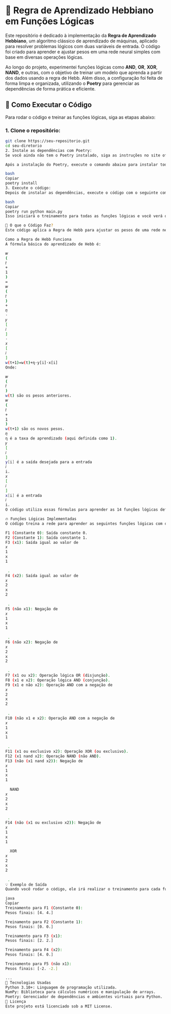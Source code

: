 # 🧠 Regra de Aprendizado Hebbiano em Funções Lógicas

Este repositório é dedicado à implementação da **Regra de Aprendizado Hebbiano**, um algoritmo clássico de aprendizado de máquinas, aplicado para resolver problemas lógicos com duas variáveis de entrada. O código foi criado para aprender e ajustar pesos em uma rede neural simples com base em diversas operações lógicas.

Ao longo do projeto, experimentei funções lógicas como **AND**, **OR**, **XOR**, **NAND**, e outras, com o objetivo de treinar um modelo que aprenda a partir dos dados usando a regra de Hebb. Além disso, a configuração foi feita de forma limpa e organizada, utilizando o **Poetry** para gerenciar as dependências de forma prática e eficiente.

## 🚀 Como Executar o Código

Para rodar o código e treinar as funções lógicas, siga as etapas abaixo:

### 1. Clone o repositório:

```bash
git clone https://seu-repositorio.git
cd seu-diretorio
2. Instale as dependências com Poetry:
Se você ainda não tem o Poetry instalado, siga as instruções no site oficial.

Após a instalação do Poetry, execute o comando abaixo para instalar todas as dependências do projeto:

bash
Copiar
poetry install
3. Execute o código:
Depois de instalar as dependências, execute o código com o seguinte comando:

bash
Copiar
poetry run python main.py
Isso iniciará o treinamento para todas as funções lógicas e você verá os pesos finais ajustados pela regra de Hebb.

🤖 O que o Código Faz?
Este código aplica a Regra de Hebb para ajustar os pesos de uma rede neural de forma simples, com base nas entradas e saídas de funções lógicas. O modelo aprende as relações entre as variáveis e ajusta os pesos durante várias iterações, até convergir para um resultado ideal.

Como a Regra de Hebb Funciona
A fórmula básica do aprendizado de Hebb é:

𝑤
(
𝑡
+
1
)
=
𝑤
(
𝑡
)
+
𝜂
⋅
𝑦
[
𝑖
]
⋅
𝑥
[
𝑖
]
w(t+1)=w(t)+η⋅y[i]⋅x[i]
Onde:

𝑤
(
𝑡
)
w(t) são os pesos anteriores.
𝑤
(
𝑡
+
1
)
w(t+1) são os novos pesos.
𝜂
η é a taxa de aprendizado (aqui definida como 1).
𝑦
[
𝑖
]
y[i] é a saída desejada para a entrada 
𝑖
i.
𝑥
[
𝑖
]
x[i] é a entrada 
𝑖
i.
O código utiliza essas fórmulas para aprender as 14 funções lógicas definidas abaixo.

🔥 Funções Lógicas Implementadas
O código treina a rede para aprender as seguintes funções lógicas com duas variáveis de entrada. Cada função é representada em forma bipolar (valores de -1 e 1):

F1 (Constante 0): Saída constante 0.
F2 (Constante 1): Saída constante 1.
F3 (x1): Saída igual ao valor de 
𝑥
1
x 
1
​
 .
F4 (x2): Saída igual ao valor de 
𝑥
2
x 
2
​
 .
F5 (não x1): Negação de 
𝑥
1
x 
1
​
 .
F6 (não x2): Negação de 
𝑥
2
x 
2
​
 .
F7 (x1 ou x2): Operação lógica OR (disjunção).
F8 (x1 e x2): Operação lógica AND (conjunção).
F9 (x1 e não x2): Operação AND com a negação de 
𝑥
2
x 
2
​
 .
F10 (não x1 e x2): Operação AND com a negação de 
𝑥
1
x 
1
​
 .
F11 (x1 ou exclusivo x2): Operação XOR (ou exclusivo).
F12 (x1 nand x2): Operação NAND (não AND).
F13 (não (x1 nand x2)): Negação de 
𝑥
1
x 
1
​
  NAND 
𝑥
2
x 
2
​
 .
F14 (não (x1 ou exclusivo x2)): Negação de 
𝑥
1
x 
1
​
  XOR 
𝑥
2
x 
2
​
 .
💡 Exemplo de Saída
Quando você rodar o código, ele irá realizar o treinamento para cada função lógica e imprimir os pesos finais após o processo de aprendizado. Aqui está um exemplo de como a saída será exibida no terminal:

java
Copiar
Treinamento para F1 (Constante 0):
Pesos finais: [4. 4.]

Treinamento para F2 (Constante 1):
Pesos finais: [0. 0.]

Treinamento para F3 (x1):
Pesos finais: [2. 2.]

Treinamento para F4 (x2):
Pesos finais: [4. 0.]

Treinamento para F5 (não x1):
Pesos finais: [-2. -2.]

...
🔧 Tecnologias Usadas
Python 3.10+: Linguagem de programação utilizada.
NumPy: Biblioteca para cálculos numéricos e manipulação de arrays.
Poetry: Gerenciador de dependências e ambientes virtuais para Python.
📝 Licença
Este projeto está licenciado sob a MIT License.

